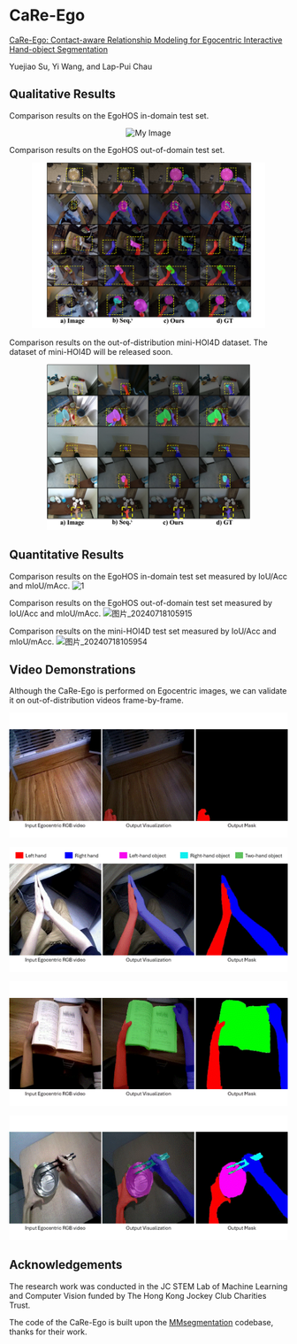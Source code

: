 # CaRe-Ego
[CaRe-Ego: Contact-aware Relationship Modeling for Egocentric Interactive Hand-object Segmentation]()

Yuejiao Su, Yi Wang, and Lap-Pui Chau

## Qualitative Results
Comparison results on the EgoHOS in-domain test set.
<div align="center">
    <img src="https://github.com/yuggiehk/CaRe-Ego/blob/main/imgs/1.png" alt="My Image" height="300"/>
</div>

Comparison results on the EgoHOS out-of-domain test set.
<div align="center">
    <img src="https://github.com/yuggiehk/CaRe-Ego/blob/main/imgs/2.png" alt="My Image" height="300"/>
</div>

Comparison results on the out-of-distribution mini-HOI4D dataset. The dataset of mini-HOI4D will be released soon.
<div align="center">
    <img src="https://github.com/yuggiehk/CaRe-Ego/blob/main/imgs/3.png" alt="My Image" height="300"/>
</div>

## Quantitative Results
Comparison results on the EgoHOS in-domain test set measured by IoU/Acc and mIoU/mAcc. 
![1](https://github.com/user-attachments/assets/ff38b294-11af-4046-991c-91110f5b406a)

Comparison results on the EgoHOS out-of-domain test set measured by IoU/Acc and mIoU/mAcc. 
![图片_20240718105915](https://github.com/user-attachments/assets/e05bf7e3-5f61-49d4-b4ce-a2038e265d6b)

Comparison results on the mini-HOI4D test set measured by IoU/Acc and mIoU/mAcc. 
![图片_20240718105954](https://github.com/user-attachments/assets/d831c34b-568c-435e-9f1b-7264f13b35a2)

## Video Demonstrations
Although the CaRe-Ego is performed on Egocentric images, we can validate it on out-of-distribution videos frame-by-frame.

![dynamic_video_results](https://github.com/yuggiehk/CaRe-Ego/blob/main/imgs/video1.gif)

![2](https://github.com/yuggiehk/CaRe-Ego/blob/main/imgs/video2.gif)

![3](https://github.com/yuggiehk/CaRe-Ego/blob/main/imgs/video3.gif)

![4](https://github.com/yuggiehk/CaRe-Ego/blob/main/imgs/video4.gif)


## Acknowledgements
The research work was conducted in the JC STEM Lab of Machine Learning and Computer Vision funded by The Hong Kong Jockey Club Charities Trust.

The code of the CaRe-Ego is built upon the [MMsegmentation](https://github.com/open-mmlab/mmsegmentation) codebase, thanks for their work.








